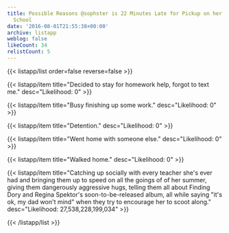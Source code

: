 ```yaml
---
title: Possible Reasons @sophster is 22 Minutes Late for Pickup on her First Day of
  School
date: '2016-08-01T21:55:38+00:00'
archive: listapp
weblog: false
likeCount: 34
relistCount: 5
---
```



{{< listapp/list order=false reverse=false >}}

   {{< listapp/item title="Decided to stay for homework help, forgot to text me."
      desc="Likelihood: 0" >}}

   {{< listapp/item title="Busy finishing up some work."
      desc="Likelihood: 0" >}}

   {{< listapp/item title="Detention."
      desc="Likelihood: 0" >}}

   {{< listapp/item title="Went home with someone else."
      desc="Likelihood: 0" >}}

   {{< listapp/item title="Walked home."
      desc="Likelihood: 0" >}}

   {{< listapp/item title="Catching up socially with every teacher she's ever had and bringing them up to speed on all the goings of of her summer, giving them dangerously aggressive hugs, telling them all about Finding Dory and Regina Spektor's soon-to-be-released album, all while saying \"it's ok, my dad won't mind\" when they try to encourage her to scoot along."
      desc="Likelihood: 27,538,228,199,034" >}}

{{< /listapp/list >}}

